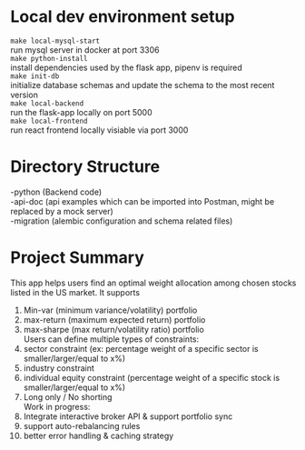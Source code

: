 # Local dev environment setup
`make local-mysql-start` <br />
run mysql server in docker at port 3306 <br />
`make python-install` <br />
install dependencies used by the flask app, pipenv is required <br />
`make init-db` <br />
initialize database schemas and update the schema to the most recent version <br />
`make local-backend` <br />
run the flask-app locally on port 5000 <br />
`make local-frontend` <br />
run react frontend locally visiable via port 3000 <br />

# Directory Structure
-python (Backend code) <br /> 
-api-doc (api examples which can be imported into Postman, might be replaced by a mock server) <br /> 
-migration (alembic configuration and schema related files) <br /> 

# Project Summary
This app helps users find an optimal weight allocation among chosen stocks listed in the US market. It supports <br />
1. Min-var (minimum variance/volatility) portfolio <br />
2. max-return (maximum expected return) portfolio <br />
3. max-sharpe (max return/volatility ratio) portfolio <br />
Users can define multiple types of constraints: <br />
1. sector constraint (ex: percentage weight of a specific sector is smaller/larger/equal to x%) <br />
2. industry constraint <br />
3. individual equity constraint (percentage weight of a specific stock is smaller/larger/equal to x%) <br />
4. Long only / No shorting <br />
Work in progress: <br />
1. Integrate interactive broker API & support portfolio sync <br />
2. support auto-rebalancing rules <br />
3. better error handling & caching strategy



